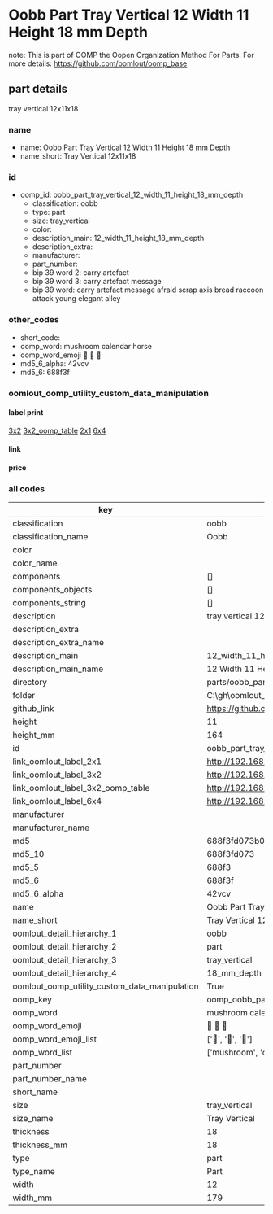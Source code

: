 # Oobb Part Tray Vertical 12 Width 11 Height 18 mm Depth  

note: This is part of OOMP the Oopen Organization Method For Parts. For more details: https://github.com/oomlout/oomp_base

##  part details
  



tray vertical 12x11x18



### name
* name: Oobb Part Tray Vertical 12 Width 11 Height 18 mm Depth
* name_short: Tray Vertical 12x11x18 
### id
* oomp_id: oobb_part_tray_vertical_12_width_11_height_18_mm_depth
  * classification: oobb
  * type: part
  * size: tray_vertical
  * color: 
  * description_main: 12_width_11_height_18_mm_depth
  * description_extra: 
  * manufacturer: 
  * part_number: 
  * bip 39 word 2: carry artefact
  * bip 39 word 3: carry artefact message
  * bip 39 word: carry artefact message afraid scrap axis bread raccoon attack young elegant alley

### other_codes
* short_code: 
* oomp_word: mushroom calendar horse
* oomp_word_emoji :mushroom: :calendar: :horse:
* md5_6_alpha: 42vcv
* md5_6: 688f3f






### oomlout_oomp_utility_custom_data_manipulation
#### label print
[3x2](http://192.168.1.245:1112/?label=oomp%2042vcv)
[3x2_oomp_table](http://192.168.1.108:1112/?label=oomp%2042vcv)
[2x1](http://192.168.1.242:1112/?label=oomp%2042vcv)
[6x4](http://192.168.1.55:1112/?label=oomp%2042vcv)    

#### link

                              

#### price







### all codes 
| key | value |  
| --- | --- |  
| classification | oobb |  
| classification_name | Oobb |  
| color |  |  
| color_name |  |  
| components | [] |  
| components_objects | [] |  
| components_string | [] |  
| description | tray vertical 12x11x18 |  
| description_extra |  |  
| description_extra_name |  |  
| description_main | 12_width_11_height_18_mm_depth |  
| description_main_name | 12 Width 11 Height 18 mm Depth |  
| directory | parts/oobb_part_tray_vertical_12_width_11_height_18_mm_depth |  
| folder | C:\gh\oomlout_oobb_version_4_generated_parts\parts\oobb_part_tray_vertical_12_width_11_height_18_mm_depth |  
| github_link | https://github.com/oomlout/oomlout_oomp_part_src/tree/main/parts/oobb_part_tray_vertical_12_width_11_height_18_mm_depth |  
| height | 11 |  
| height_mm | 164 |  
| id | oobb_part_tray_vertical_12_width_11_height_18_mm_depth |  
| link_oomlout_label_2x1 | http://192.168.1.242:1112/?label=oomp%2042vcv |  
| link_oomlout_label_3x2 | http://192.168.1.245:1112/?label=oomp%2042vcv |  
| link_oomlout_label_3x2_oomp_table | http://192.168.1.108:1112/?label=oomp%2042vcv |  
| link_oomlout_label_6x4 | http://192.168.1.55:1112/?label=oomp%2042vcv |  
| manufacturer |  |  
| manufacturer_name |  |  
| md5 | 688f3fd073b0436c43e0b04917c33917 |  
| md5_10 | 688f3fd073 |  
| md5_5 | 688f3 |  
| md5_6 | 688f3f |  
| md5_6_alpha | 42vcv |  
| name | Oobb Part Tray Vertical 12 Width 11 Height 18 mm Depth |  
| name_short | Tray Vertical 12x11x18  |  
| oomlout_detail_hierarchy_1 | oobb |  
| oomlout_detail_hierarchy_2 | part |  
| oomlout_detail_hierarchy_3 | tray_vertical |  
| oomlout_detail_hierarchy_4 | 18_mm_depth |  
| oomlout_oomp_utility_custom_data_manipulation | True |  
| oomp_key | oomp_oobb_part_tray_vertical_12_width_11_height_18_mm_depth |  
| oomp_word | mushroom calendar horse |  
| oomp_word_emoji | :mushroom: :calendar: :horse: |  
| oomp_word_emoji_list | [':mushroom:', ':calendar:', ':horse:'] |  
| oomp_word_list | ['mushroom', 'calendar', 'horse'] |  
| part_number |  |  
| part_number_name |  |  
| short_name |  |  
| size | tray_vertical |  
| size_name | Tray Vertical |  
| thickness | 18 |  
| thickness_mm | 18 |  
| type | part |  
| type_name | Part |  
| width | 12 |  
| width_mm | 179 |  

